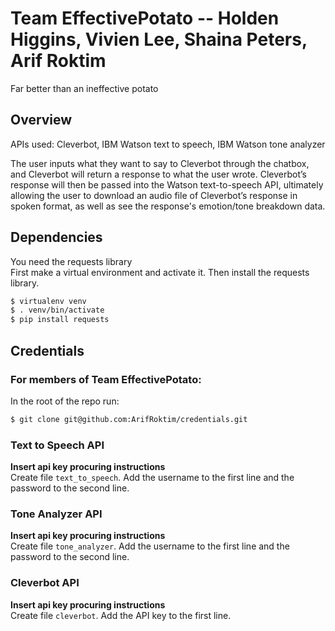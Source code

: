 # Team EffectivePotato -- Holden Higgins, Vivien Lee, Shaina Peters, Arif Roktim 
Far better than an ineffective potato

## Overview
APIs used: Cleverbot, IBM Watson text to speech, IBM Watson tone analyzer

The user inputs what they want to say to Cleverbot through the chatbox, and Cleverbot will return a response to what the user wrote. Cleverbot’s response will then be passed into the Watson text-to-speech API, ultimately allowing the user to download an audio file of Cleverbot’s response in spoken format, as well as see the response's emotion/tone breakdown data.


## Dependencies
You need the requests library  
First make a virtual environment and activate it. Then install the requests library.  
```bash
$ virtualenv venv
$ . venv/bin/activate
$ pip install requests
```

## Credentials
### For members of Team EffectivePotato:
In the root of the repo run:
```bash
$ git clone git@github.com:ArifRoktim/credentials.git
```


### Text to Speech API
__Insert api key procuring instructions__  
Create file `text_to_speech`. Add the username to the first line and the password to the second line.

### Tone Analyzer API
__Insert api key procuring instructions__  
Create file `tone_analyzer`. Add the username to the first line and the password to the second line.

### Cleverbot API
__Insert api key procuring instructions__  
Create file `cleverbot`. Add the API key to the first line.
